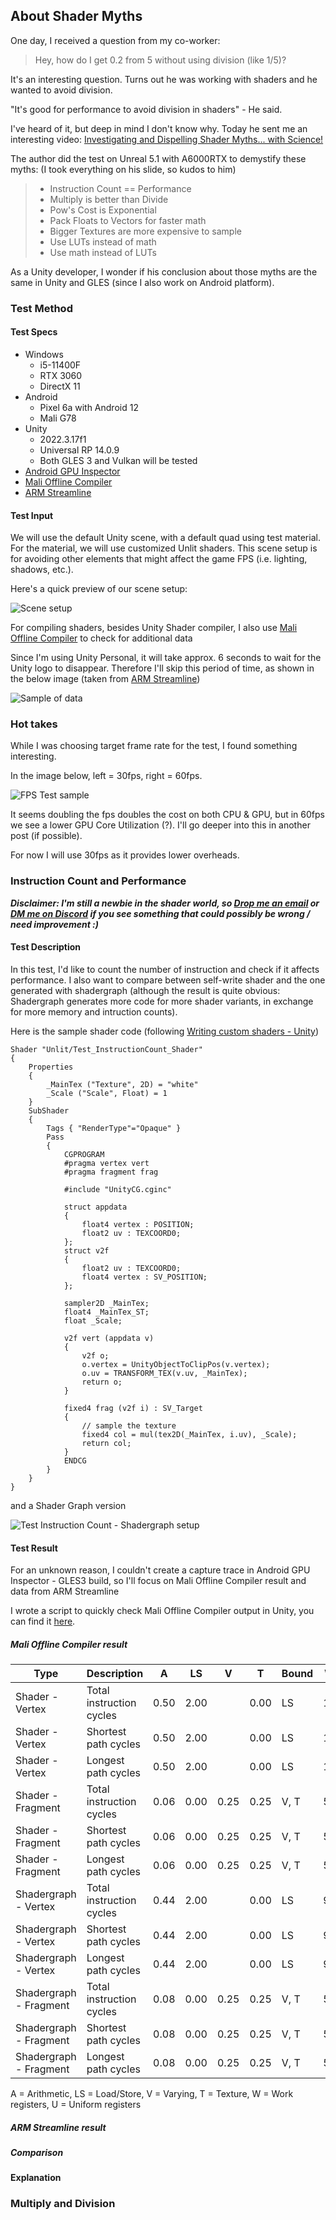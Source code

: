 ## About Shader Myths

One day, I received a question from my co-worker:

> Hey, how do I get 0.2 from 5 without using division (like 1/5)?

It's an interesting question. Turns out he was working with shaders and he wanted to avoid division.

"It's good for performance to avoid division in shaders" - He said.

I've heard of it, but deep in mind I don't know why.
Today he sent me an interesting video: [Investigating and Dispelling Shader Myths... with Science!](https://youtu.be/e5RixckFonU)

The author did the test on Unreal 5.1 with A6000RTX to demystify these myths: (I took everything on his slide, so kudos to him)

> - Instruction Count == Performance
> - Multiply is better than Divide
> - Pow's Cost is Exponential
> - Pack Floats to Vectors for faster math
> - Bigger Textures are more expensive to sample
> - Use LUTs instead of math
> - Use math instead of LUTs

As a Unity developer, I wonder if his conclusion about those myths are the same in Unity and GLES (since I also work on Android platform).

### Test Method

#### Test Specs

- Windows
    - i5-11400F
    - RTX 3060
    - DirectX 11
- Android
    - Pixel 6a with Android 12
    - Mali G78
- Unity
    - 2022.3.17f1
    - Universal RP 14.0.9
    - Both GLES 3 and Vulkan will be tested
- [Android GPU Inspector](https://developer.android.com/agi)
- [Mali Offline Compiler](https://developer.arm.com/Tools%20and%20Software/Mali%20Offline%20Compiler)
- [ARM Streamline](https://developer.arm.com/Tools%20and%20Software/Streamline%20Performance%20Analyzer)
#### Test Input

We will use the default Unity scene, with a default quad using test material.
For the material, we will use customized Unlit shaders.
This scene setup is for avoiding other elements that might affect the game FPS (i.e. lighting, shadows, etc.).

Here's a quick preview of our scene setup:

![Scene setup](/images/2024-01-30-scene-setup.png)

For compiling shaders, besides Unity Shader compiler, I also use [Mali Offline Compiler](https://developer.arm.com/Tools%20and%20Software/Mali%20Offline%20Compiler) to check for additional data

Since I'm using Unity Personal, it will take approx. 6 seconds to wait for the Unity logo to disappear. Therefore I'll skip this period of time, as shown in the below image (taken from [ARM Streamline](https://developer.arm.com/Tools%20and%20Software/Streamline%20Performance%20Analyzer))

![Sample of data](/images/2024-01-30-sample-data.png)

### Hot takes

While I was choosing target frame rate for the test, I found something interesting.

In the image below, left = 30fps, right = 60fps.

![FPS Test sample](/images/2024-01-30-test-fps-streamline.png)

It seems doubling the fps doubles the cost on both CPU & GPU, but in 60fps we see a lower GPU Core Utilization (?). I'll go deeper into this in another post (if possible).

For now I will use 30fps as it provides lower overheads.

### Instruction Count and Performance

***Disclaimer: I'm still a newbie in the shader world, so [Drop me an email](mailto:ntnam117@gmail.com) or [DM me on Discord](https://discordapp.com/users/665767736407883807) if you see something that could possibly be wrong / need improvement :)***

#### Test Description

In this test, I'd like to count the number of instruction and check if it affects performance.
I also want to compare between self-write shader and the one generated with shadergraph (although the result is quite obvious: Shadergraph generates more code for more shader variants, in exchange for more memory and intruction counts).

Here is the sample shader code (following [Writing custom shaders - Unity](https://docs.unity3d.com/Packages/com.unity.render-pipelines.universal@14.0/manual/writing-shaders-urp-basic-unlit-structure.html))

```hlsl
Shader "Unlit/Test_InstructionCount_Shader"
{
    Properties
    {
        _MainTex ("Texture", 2D) = "white"
        _Scale ("Scale", Float) = 1
    }
    SubShader
    {
        Tags { "RenderType"="Opaque" }
        Pass
        {
            CGPROGRAM
            #pragma vertex vert
            #pragma fragment frag

            #include "UnityCG.cginc"

            struct appdata
            {
                float4 vertex : POSITION;
                float2 uv : TEXCOORD0;
            };
            struct v2f
            {
                float2 uv : TEXCOORD0;
                float4 vertex : SV_POSITION;
            };

            sampler2D _MainTex;
            float4 _MainTex_ST;
            float _Scale;

            v2f vert (appdata v)
            {
                v2f o;
                o.vertex = UnityObjectToClipPos(v.vertex);
                o.uv = TRANSFORM_TEX(v.uv, _MainTex);
                return o;
            }

            fixed4 frag (v2f i) : SV_Target
            {
                // sample the texture
                fixed4 col = mul(tex2D(_MainTex, i.uv), _Scale);
                return col;
            }
            ENDCG
        }
    }
}

```

and a Shader Graph version

![Test Instruction Count - Shadergraph setup](/images/2024-01-30-test-instruction-count-shadergraph.png)

#### Test Result

For an unknown reason, I couldn't create a capture trace in Android GPU Inspector - GLES3 build, so I'll focus on Mali Offline Compiler result and data from ARM Streamline

I wrote a script to quickly check Mali Offline Compiler output in Unity, you can find it [here](https://gist.github.com/ntnam11/268db1d353480b4a3c0035bdeb8aadbb).

##### Mali Offline Compiler result

|Type                  |Description             |   A|  LS|   V|   T|Bound| W| U|
|-                     |-                       |-   |-   |-   |-   |-    |- |- |
|Shader - Vertex       |Total instruction cycles|0.50|2.00|    |0.00|   LS|10|44|
|Shader - Vertex       |Shortest path cycles    |0.50|2.00|    |0.00|   LS|10|44|
|Shader - Vertex       |Longest path cycles     |0.50|2.00|    |0.00|   LS|10|44|
|Shader - Fragment     |Total instruction cycles|0.06|0.00|0.25|0.25| V, T| 5| 4|
|Shader - Fragment     |Shortest path cycles    |0.06|0.00|0.25|0.25| V, T| 5| 4|
|Shader - Fragment     |Longest path cycles     |0.06|0.00|0.25|0.25| V, T| 5| 4|
|Shadergraph - Vertex  |Total instruction cycles|0.44|2.00|    |0.00|   LS| 9|46|
|Shadergraph - Vertex  |Shortest path cycles    |0.44|2.00|    |0.00|   LS| 9|46|
|Shadergraph - Vertex  |Longest path cycles     |0.44|2.00|    |0.00|   LS| 9|46|
|Shadergraph - Fragment|Total instruction cycles|0.08|0.00|0.25|0.25| V, T| 5| 8|
|Shadergraph - Fragment|Shortest path cycles    |0.08|0.00|0.25|0.25| V, T| 5| 8|
|Shadergraph - Fragment|Longest path cycles     |0.08|0.00|0.25|0.25| V, T| 5| 8|

A = Arithmetic, LS = Load/Store, V = Varying, T = Texture, W = Work registers, U = Uniform registers

##### ARM Streamline result



##### Comparison


#### Explanation


### Multiply and Division

